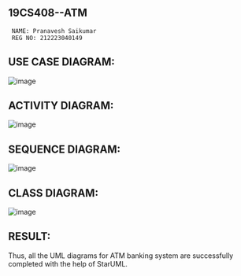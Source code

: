 ## 19CS408--ATM
```
 NAME: Pranavesh Saikumar
 REG NO: 212223040149
```
## USE CASE DIAGRAM:
![image](https://github.com/user-attachments/assets/6022cb06-3517-4b2c-84c9-d71dd49cf3bc)

## ACTIVITY DIAGRAM:
![image](https://github.com/user-attachments/assets/acfe8921-144f-4e59-8f22-8e0ac111c73d)

## SEQUENCE DIAGRAM:
![image](https://github.com/user-attachments/assets/c9012417-7e45-4a91-aaac-abc53194343c)

## CLASS DIAGRAM:
![image](https://github.com/user-attachments/assets/0a5fe471-5d59-46c0-8f30-35f6885df7df)


## RESULT:
Thus, all the UML diagrams for ATM banking system are successfully completed with the help of StarUML.
